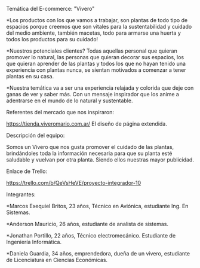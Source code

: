 Temática del E-commerce:  "Vivero"

*Los productos con los que vamos a trabajar, son plantas de todo tipo de espacios porque creemos que son vitales para la sustentabilidad y cuidado del medio ambiente, también macetas, todo para armarse una huerta y todos los productos para su cuidado! 

*Nuestros potenciales clientes? Todas aquellas personal que quieran promover lo natural, las personas que quieran decorar sus espacios, los que quieran aprender de las plantas y todos los que no hayan tenido una
experiencia con plantas nunca, se sientan motivados a comenzar a tener plantas en su casa.

*Nuestra temática va a ser una experiencia relajada y colorida que deje con ganas de ver y saber más. Con un mensaje inspirador que los anime a adentrarse en el mundo de lo natural y sustentable.

Referentes del mercado que nos inspiraron:

https://tienda.viveromario.com.ar/ El diseño de página extendida.

Descripción del equipo:

Somos un Vivero que nos gusta promover el cuidado de las plantas, brindándoles toda la información necesaria para que su planta esté saludable y vuelvan por otra planta. Siendo ellos nuestras mayor publicidad.

Enlace de Trello:

https://trello.com/b/QeVsHeVE/proyecto-integrador-10

Integrantes:

*Marcos Exequiel Britos, 23 años, Técnico en Aviónica, estudiante Ing. En Sistemas.

*Anderson Mauricio, 26 años, estudiante de analista de sistemas.

*Jonathan Portillo, 22 años, Técnico electromecánico. Estudiante de Ingeniería Informática.

*Daniela Guardia, 34 años, emprendedora, dueña de un vivero, estudiante de Licenciatura en Ciencias Económicas.






